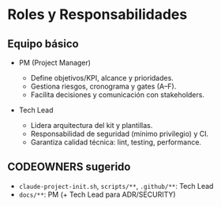 # Roles y Responsabilidades

## Equipo básico

- PM (Project Manager)
  - Define objetivos/KPI, alcance y prioridades.
  - Gestiona riesgos, cronograma y gates (A–F).
  - Facilita decisiones y comunicación con stakeholders.

- Tech Lead
  - Lidera arquitectura del kit y plantillas.
  - Responsabilidad de seguridad (mínimo privilegio) y CI.
  - Garantiza calidad técnica: lint, testing, performance.

## CODEOWNERS sugerido
- `claude-project-init.sh`, `scripts/**`, `.github/**`: Tech Lead
- `docs/**`: PM (+ Tech Lead para ADR/SECURITY)

